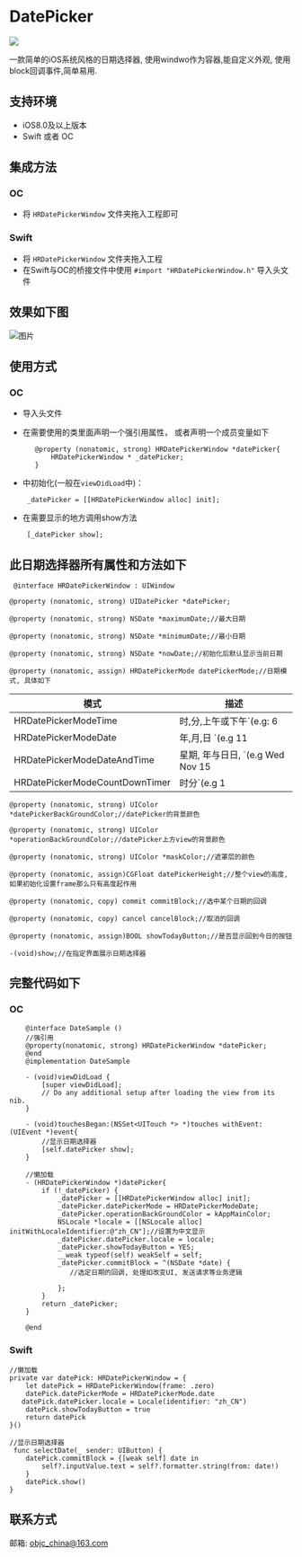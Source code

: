 # DatePicker

![](https://github.com/heron-newland/DatePicker/blob/master/Icon.png)

一款简单的iOS系统风格的日期选择器, 使用windwo作为容器,能自定义外观, 使用block回调事件,简单易用.

## 支持环境

- iOS8.0及以上版本
- Swift 或者 OC

## 集成方法

### OC
- 将 `HRDatePickerWindow` 文件夹拖入工程即可

### Swift
- 将 `HRDatePickerWindow` 文件夹拖入工程
- 在Swift与OC的桥接文件中使用 `#import "HRDatePickerWindow.h"` 导入头文件


## 效果如下图

![图片](https://github.com/heron-newland/DatePicker/blob/master/datePicker.png)
	

## 使用方式

### OC

- 导入头文件
- 在需要使用的类里面声明一个强引用属性， 或者声明一个成员变量如下
	
		 @property (nonatomic, strong) HRDatePickerWindow *datePicker{
			 HRDatePickerWindow * _datePicker;
		 }
	 
	 
-  中初始化(一般在`viewDidLoad`中)： 

		_datePicker = [[HRDatePickerWindow alloc] init];

-  在需要显示的地方调用show方法

 		[_datePicker show];
 	
## 此日期选择器所有属性和方法如下
 
	 @interface HRDatePickerWindow : UIWindow
	 
	@property (nonatomic, strong) UIDatePicker *datePicker;
	
	@property (nonatomic, strong) NSDate *maximumDate;//最大日期
	
	@property (nonatomic, strong) NSDate *minimumDate;//最小日期
	
	@property (nonatomic, strong) NSDate *nowDate;//初始化后默认显示当前日期
	
	@property (nonatomic, assign) HRDatePickerMode datePickerMode;//日期模式, 具体如下
	
		
模式|描述
---|---
HRDatePickerModeTime| 时,分,上午或下午`(e.g: 6 | 53 | PM)`
HRDatePickerModeDate|   年,月,日 `(e.g 11 | 15 | 2007)` 默认模式（default mode）
HRDatePickerModeDateAndTime| 星期, 年与日日, `(e.g Wed Nov 15 | 6 | 53 | PM)`
HRDatePickerModeCountDownTimer| 时分`(e.g 1 | 53)`
				
	
		
	@property (nonatomic, strong) UIColor *datePickerBackGroundColor;//datePicker的背景颜色
	
	@property (nonatomic, strong) UIColor *operationBackGroundColor;//datePicker上方view的背景颜色
	
	@property (nonatomic, strong) UIColor *maskColor;//遮罩层的颜色
		
	@property (nonatomic, assign)CGFloat datePickerHeight;//整个view的高度,如果初始化设置frame那么只有高度起作用
	
	@property (nonatomic, copy) commit commitBlock;//选中某个日期的回调
	
	@property (nonatomic, copy) cancel cancelBlock;//取消的回调
	
	@property (nonatomic, assign)BOOL showTodayButton;//是否显示回到今日的按钮
	
	-(void)show;//在指定界面展示日期选择器
 		

## 完整代码如下

### OC

		@interface DateSample ()
		//强引用
		@property(nonatomic, strong) HRDatePickerWindow *datePicker;
		@end
		@implementation DateSample
		
		- (void)viewDidLoad {
		    [super viewDidLoad];
		    // Do any additional setup after loading the view from its nib.
		}
		
		- (void)touchesBegan:(NSSet<UITouch *> *)touches withEvent:(UIEvent *)event{
			//显示日期选择器
			[self.datePicker show];
		}
		
		//懒加载
		- (HRDatePickerWindow *)datePicker{
		    if (!_datePicker) {
		        _datePicker = [[HRDatePickerWindow alloc] init];
		        _datePicker.datePickerMode = HRDatePickerModeDate;
		        _datePicker.operationBackGroundColor = kAppMainColor;
		        NSLocale *locale = [[NSLocale alloc] initWithLocaleIdentifier:@"zh_CN"];//设置为中文显示
		        _datePicker.datePicker.locale = locale;
		        _datePicker.showTodayButton = YES;
		        __weak typeof(self) weakSelf = self;
		        _datePicker.commitBlock = ^(NSDate *date) {
		           //选定日期的回调, 处理如改变UI, 发送请求等业务逻辑
		            
		        };
		    }
		    return _datePicker;
		}
		
		@end


### Swift

	//懒加载
    private var datePick: HRDatePickerWindow = {
        let datePick = HRDatePickerWindow(frame: .zero)
        datePick.datePickerMode = HRDatePickerMode.date
       datePick.datePicker.locale = Locale(identifier: "zh_CN")
        datePick.showTodayButton = true
        return datePick
    }()
    
    //显示日期选择器
     func selectDate(_ sender: UIButton) {
        datePick.commitBlock = {[weak self] date in
            self?.inputValue.text = self?.formatter.string(from: date!)
        }
        datePick.show()
    }
    
 
    
## 联系方式

邮箱: objc_china@163.com
